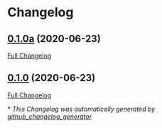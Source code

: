 # Changelog

## [0.1.0a](https://github.com/agpenton/homebrew-chef-provision/tree/0.1.0a) (2020-06-23)

[Full Changelog](https://github.com/agpenton/homebrew-chef-provision/compare/0.1.0...0.1.0a)

## [0.1.0](https://github.com/agpenton/homebrew-chef-provision/tree/0.1.0) (2020-06-23)

[Full Changelog](https://github.com/agpenton/homebrew-chef-provision/compare/e7ffb8b3f3814a4cbce2d367d6213d18c1f28a63...0.1.0)



\* *This Changelog was automatically generated by [github_changelog_generator](https://github.com/github-changelog-generator/github-changelog-generator)*
